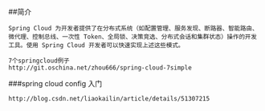 ##简介
```
Spring Cloud 为开发者提供了在分布式系统（如配置管理、服务发现、断路器、智能路由、微代理、控制总线、一次性 Token、全局锁、决策竞选、分布式会话和集群状态）操作的开发工具。使用 Spring Cloud 开发者可以快速实现上述这些模式。

7个springcloud例子
http://git.oschina.net/zhou666/spring-cloud-7simple
```
###spring cloud config 入门
```
http://blog.csdn.net/liaokailin/article/details/51307215

```
